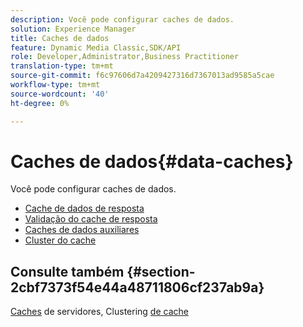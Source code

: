 ```yaml
---
description: Você pode configurar caches de dados.
solution: Experience Manager
title: Caches de dados
feature: Dynamic Media Classic,SDK/API
role: Developer,Administrator,Business Practitioner
translation-type: tm+mt
source-git-commit: f6c97606d7a4209427316d7367013ad9585a5cae
workflow-type: tm+mt
source-wordcount: '40'
ht-degree: 0%

---
```



# Caches de dados{#data-caches}

Você pode configurar caches de dados.

+ [Cache de dados de resposta](c-response-data-cache.md)
+ [Validação do cache de resposta](c-response-cache-validation.md)
+ [Caches de dados auxiliares](c-auxiliary-data-caches.md)
+ [Cluster do cache](c-cache-clustering.md)

## Consulte também {#section-2cbf7373f54e44a48711806cf237ab9a}

[Caches](../../../../is-api/image-serving-api-ref/c-configuration-and-administration/c-server-settings/r-server-caches.md#reference-f6c7f73ea10f4c3ca93acd79a856e00e) de servidores, Clustering  [de cache](../../../../is-api/image-serving-api-ref/c-configuration-and-administration/c-server-settings/r-cache-clustering.md#reference-a24c6b99da174203947788844626b951)
